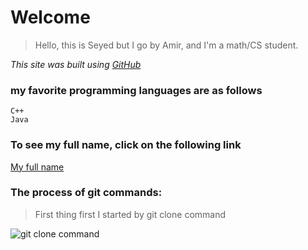 # Welcome

>Hello, this is Seyed but I go by Amir, and I'm a math/CS student.

*This site was built using [GitHub](https://pages.github.com/)*

### my favorite programming languages are as follows
```
C++
Java
```

### To see my full name, click on the following link
[My full name](README.md)


### The process of git commands:

>First thing first I started by git clone command

![git clone command]([SeyedShams/clone.png](https://github.com/AmirrezaSH007/SeyedShams/blob/main/Clone.png))
